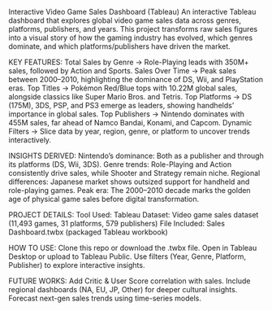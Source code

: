 Interactive Video Game Sales Dashboard (Tableau)
An interactive Tableau dashboard that explores global video game sales data across genres, platforms, publishers, and years. This project transforms raw sales figures into a visual story of how the gaming industry has evolved, which genres dominate, and which platforms/publishers have driven the market.

KEY FEATURES:
Total Sales by Genre → Role-Playing leads with 350M+ sales, followed by Action and Sports.
Sales Over Time → Peak sales between 2000–2010, highlighting the dominance of DS, Wii, and PlayStation eras.
Top Titles → Pokémon Red/Blue tops with 10.22M global sales, alongside classics like Super Mario Bros. and Tetris.
Top Platforms → DS (175M), 3DS, PSP, and PS3 emerge as leaders, showing handhelds’ importance in global sales.
Top Publishers → Nintendo dominates with 455M sales, far ahead of Namco Bandai, Konami, and Capcom.
Dynamic Filters → Slice data by year, region, genre, or platform to uncover trends interactively.

INSIGHTS DERIVED:
Nintendo’s dominance: Both as a publisher and through its platforms (DS, Wii, 3DS).
Genre trends: Role-Playing and Action consistently drive sales, while Shooter and Strategy remain niche.
Regional differences: Japanese market shows outsized support for handheld and role-playing games.
Peak era: The 2000–2010 decade marks the golden age of physical game sales before digital transformation.

PROJECT DETAILS:
Tool Used: Tableau
Dataset: Video game sales dataset (11,493 games, 31 platforms, 579 publishers)
File Included: Sales Dashboard.twbx (packaged Tableau workbook)

HOW TO USE:
Clone this repo or download the .twbx file.
Open in Tableau Desktop or upload to Tableau Public.
Use filters (Year, Genre, Platform, Publisher) to explore interactive insights.

FUTURE WORKS:
Add Critic & User Score correlation with sales.
Include regional dashboards (NA, EU, JP, Other) for deeper cultural insights.
Forecast next-gen sales trends using time-series models.
